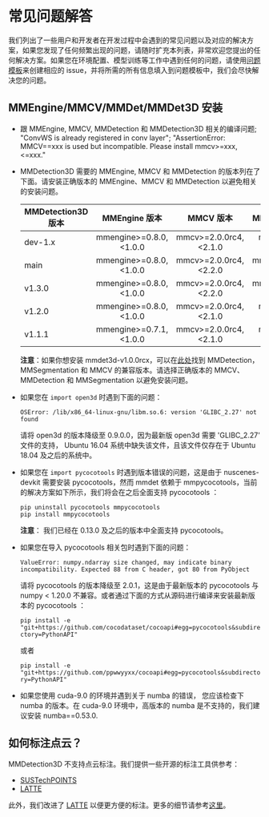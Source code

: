 # 常见问题解答

我们列出了一些用户和开发者在开发过程中会遇到的常见问题以及对应的解决方案，如果您发现了任何频繁出现的问题，请随时扩充本列表，非常欢迎您提出的任何解决方案。如果您在环境配置、模型训练等工作中遇到任何的问题，请使用[问题模板](https://github.com/open-mmlab/mmdetection3d/blob/master/.github/ISSUE_TEMPLATE/error-report.md)来创建相应的 issue，并将所需的所有信息填入到问题模板中，我们会尽快解决您的问题。

## MMEngine/MMCV/MMDet/MMDet3D 安装

- 跟 MMEngine, MMCV, MMDetection 和 MMDetection3D 相关的编译问题; "ConvWS is already registered in conv layer"; "AssertionError: MMCV==xxx is used but incompatible. Please install mmcv>=xxx, \<=xxx."

- MMDetection3D 需要的 MMEngine, MMCV 和 MMDetection 的版本列在了下面。请安装正确版本的 MMEngine、MMCV 和 MMDetection 以避免相关的安装问题。

  | MMDetection3D 版本 |      MMEngine 版本       |        MMCV 版本        |     MMDetection 版本     |
  | ------------------ | :----------------------: | :---------------------: | :----------------------: |
  | dev-1.x            | mmengine>=0.8.0, \<1.0.0 | mmcv>=2.0.0rc4, \<2.1.0 |  mmdet>=3.0.0, \<3.2.0   |
  | main               | mmengine>=0.8.0, \<1.0.0 | mmcv>=2.0.0rc4, \<2.2.0 | mmdet>=3.0.0rc5, \<3.3.0 |
  | v1.3.0             | mmengine>=0.8.0, \<1.0.0 | mmcv>=2.0.0rc4, \<2.2.0 | mmdet>=3.0.0rc5, \<3.3.0 |
  | v1.2.0             | mmengine>=0.8.0, \<1.0.0 | mmcv>=2.0.0rc4, \<2.1.0 |  mmdet>=3.0.0, \<3.2.0   |
  | v1.1.1             | mmengine>=0.7.1, \<1.0.0 | mmcv>=2.0.0rc4, \<2.1.0 |  mmdet>=3.0.0, \<3.1.0   |

  **注意**：如果你想安装 mmdet3d-v1.0.0rcx，可以在[此处](https://mmdetection3d.readthedocs.io/en/latest/faq.html#mmcv-mmdet-mmdet3d-installation)找到 MMDetection，MMSegmentation 和 MMCV 的兼容版本。请选择正确版本的 MMCV、MMDetection 和 MMSegmentation 以避免安装问题。

- 如果您在 `import open3d` 时遇到下面的问题：

  `OSError: /lib/x86_64-linux-gnu/libm.so.6: version 'GLIBC_2.27' not found`

  请将 open3d 的版本降级至 0.9.0.0，因为最新版 open3d 需要 'GLIBC_2.27' 文件的支持， Ubuntu 16.04 系统中缺失该文件，且该文件仅存在于 Ubuntu 18.04 及之后的系统中。

- 如果您在 `import pycocotools` 时遇到版本错误的问题，这是由于 nuscenes-devkit 需要安装 pycocotools，然而 mmdet 依赖于 mmpycocotools，当前的解决方案如下所示，我们将会在之后全面支持 pycocotools ：

  ```shell
  pip uninstall pycocotools mmpycocotools
  pip install mmpycocotools
  ```

  **注意**： 我们已经在 0.13.0 及之后的版本中全面支持 pycocotools。

- 如果您在导入 pycocotools 相关包时遇到下面的问题：

  `ValueError: numpy.ndarray size changed, may indicate binary incompatibility. Expected 88 from C header, got 80 from PyObject`

  请将 pycocotools 的版本降级至 2.0.1，这是由于最新版本的 pycocotools 与 numpy \< 1.20.0 不兼容。或者通过下面的方式从源码进行编译来安装最新版本的 pycocotools ：

  `pip install -e "git+https://github.com/cocodataset/cocoapi#egg=pycocotools&subdirectory=PythonAPI"`

  或者

  `pip install -e "git+https://github.com/ppwwyyxx/cocoapi#egg=pycocotools&subdirectory=PythonAPI"`

- 如果您使用 cuda-9.0 的环境并遇到关于 numba 的错误， 您应该检查下 numba 的版本。在 cuda-9.0 环境中，高版本的 numba 是不支持的，我们建议安装 numba==0.53.0.

## 如何标注点云？

MMDetection3D 不支持点云标注。我们提供一些开源的标注工具供参考：

- [SUSTechPOINTS](https://github.com/naurril/SUSTechPOINTS)
- [LATTE](https://github.com/bernwang/latte)

此外，我们改进了 [LATTE](https://github.com/bernwang/latte) 以便更方便的标注。更多的细节请参考[这里](https://arxiv.org/abs/2011.10174)。
